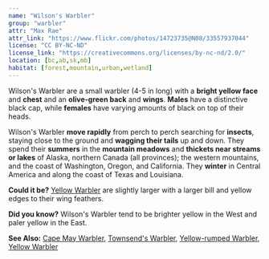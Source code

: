 ```yaml
---
name: "Wilson's Warbler"
group: "warbler"
attr: "Max Rae"
attr_link: "https://www.flickr.com/photos/14723735@N08/33557937044"
license: "CC BY-NC-ND"
license_link: "https://creativecommons.org/licenses/by-nc-nd/2.0/"
location: [bc,ab,sk,mb]
habitat: [forest,mountain,urban,wetland]
---
```

Wilson's Warbler are a small warbler (4-5 in long) with a **bright yellow face** and **chest** and an **olive-green back** and **wings**. **Males** have a distinctive black cap, while **females** have varying amounts of black on top of their heads.

Wilson's Warbler **move rapidly** from perch to perch searching for **insects**, staying close to the ground and **wagging their tails** up and down. They spend their **summers** in the **mountain meadows** and **thickets near streams or lakes** of Alaska, northern Canada (all provinces); the western mountains, and the coast of Washington, Oregon, and California. They **winter** in Central America and along the coast of Texas and Louisiana.

**Could it be?** [Yellow Warbler](/birds/yellwarb/) are slightly larger with a larger bill and yellow edges to their wing feathers.

**Did you know?** Wilson's Warbler tend to be brighter yellow in the West and paler yellow in the East.

<!-- generated, do not edit -->
**See Also:**
[Cape May Warbler](/birds/capewarb/),
[Townsend's Warbler](/birds/townwarb/),
[Yellow-rumped Warbler](/birds/yellrump/),
[Yellow Warbler](/birds/yellwarb/)
